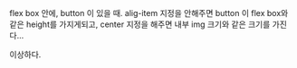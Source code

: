 flex box 안에, button 이 있을 때.
alig-item 지정을 안해주면 button 이 flex box와 같은 height를 가지게되고, center 지정을 해주면 내부 img 크기와 같은 크기를 가진다...

이상하다.
